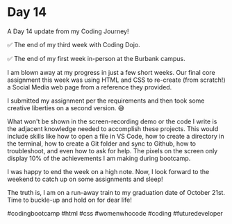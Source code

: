 # Day 14
A Day 14 update from my Coding Journey!

✅ The end of my third week with Coding Dojo.

✅ The end of my first week in-person at the Burbank campus.

I am blown away at my progress in just a few short weeks. Our final core assignment this week was using HTML and CSS to re-create (from scratch!) a Social Media web page from a reference they provided.

I submitted my assignment per the requirements and then took some creative liberties on a second version. 😅

What won't be shown in the screen-recording demo or the code I write is the adjacent knowledge needed to accomplish these projects. This would include skills like how to open a file in VS Code, how to create a directory in the terminal, how to create a Git folder and sync to Github, how to troubleshoot, and even how to ask for help. The pixels on the screen only display 10% of the achievements I am making during bootcamp.

I was happy to end the week on a high note. Now, I look forward to the weekend to catch up on some assignments and sleep!

The truth is, I am on a run-away train to my graduation date of October 21st. Time to buckle-up and hold on for dear life!

#codingbootcamp #html #css #womenwhocode #coding #futuredeveloper